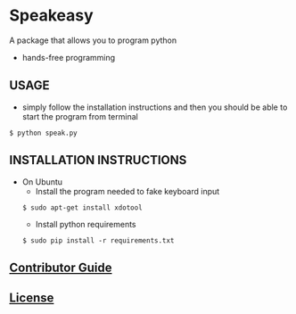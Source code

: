 # Speakeasy
A package that allows you to program python
  * hands-free programming

## USAGE
  * simply follow the installation instructions and then you should be able to start the program from terminal
  ```
  $ python speak.py
  ```

## INSTALLATION INSTRUCTIONS
* On Ubuntu
    * Install the program needed to fake keyboard input
    ```
    $ sudo apt-get install xdotool
    ```
    * Install python requirements
    ```
    $ sudo pip install -r requirements.txt
    ```

## [Contributor Guide]()

## [License]()
